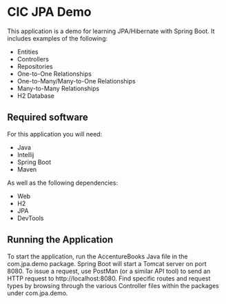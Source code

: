 # CIC JPA Demo
This application is a demo for learning JPA/Hibernate with Spring Boot. It includes examples of the following:
- Entities
- Controllers
- Repositories
- One-to-One Relationships
- One-to-Many/Many-to-One Relationships
- Many-to-Many Relationships
- H2 Database

## Required software
For this application you will need:

- Java
- Intellij
- Spring Boot
- Maven

As well as the following dependencies:
- Web
- H2
- JPA
- DevTools


## Running the Application
To start the application, run the AccentureBooks Java file in the com.jpa.demo package. 
Spring Boot will start a Tomcat server on port 8080. To issue a request, use PostMan (or a similar API tool)
to send an HTTP request to http://localhost:8080. Find specific routes and request types by browsing through 
the various Controller files within the packages under com.jpa.demo.

